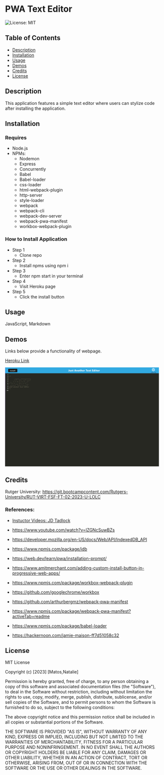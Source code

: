 # PWA Text Editor
![License: MIT](https://img.shields.io/badge/License-MIT-pink.svg)

## Table of Contents
* [Description](#description)
* [Installation](#installation)
* [Usage](#usage)
* [Demos](#demos)
* [Credits](#credits)
* [License](#license)

## Description

This application features a simple text editor where users can stylize code after installing the application.

## Installation

### Requires

- Node.js
- NPMs:
    - Nodemon
    - Express
    - Concurrently
    - Babel
    - Babel-loader
    - css-loader
    - html-webpack-plugin
    - http-server
    - style-loader
    - webpack
    - webpack-cli
    - webpack-dev-server
    - webpack-pwa-manifest
    - workbox-webpack-plugin

### How to Install Application

- Step 1
    - Clone repo
- Step 2
    - Install npms using npm i
- Step 3
    - Enter npm start in your terminal
- Step 4
    - Visit Heroku page
- Step 5
    - Click the install button

## Usage

JavaScript, Markdown

## Demos

Links below provide a functionality of webpage.

[Heroku Link](https://pwa-jate-text-editor-nm.herokuapp.com)

![](assets/images/Text_editor.png)

## Credits

Rutger University: https://git.bootcampcontent.com/Rutgers-University/RUT-VIRT-FSF-FT-02-2023-U-LOLC

### References:

- [Instuctor Videos: JD Tadlock](https://gist.github.com/jdtdesigns/9cfe05400063902e46aa5f6faabff0ca)

- https://www.youtube.com/watch?v=IZGNcSuwBZs

- https://developer.mozilla.org/en-US/docs/Web/API/IndexedDB_API

- https://www.npmjs.com/package/idb

- https://web.dev/learn/pwa/installation-prompt/

- https://www.amitmerchant.com/adding-custom-install-button-in-progressive-web-apps/

- https://www.npmjs.com/package/workbox-webpack-plugin

- https://github.com/googlechrome/workbox

- https://github.com/arthurbergmz/webpack-pwa-manifest

- https://www.npmjs.com/package/webpack-pwa-manifest?activeTab=readme

- https://www.npmjs.com/package/babel-loader

- https://hackernoon.com/jamie-maison-ff7d51058c32

## License

MIT License

Copyright (c) [2023] [Matos,Natalie]

Permission is hereby granted, free of charge, to any person obtaining a copy
of this software and associated documentation files (the "Software"), to deal
in the Software without restriction, including without limitation the rights
to use, copy, modify, merge, publish, distribute, sublicense, and/or sell
copies of the Software, and to permit persons to whom the Software is
furnished to do so, subject to the following conditions:

The above copyright notice and this permission notice shall be included in all
copies or substantial portions of the Software.

THE SOFTWARE IS PROVIDED "AS IS", WITHOUT WARRANTY OF ANY KIND, EXPRESS OR
IMPLIED, INCLUDING BUT NOT LIMITED TO THE WARRANTIES OF MERCHANTABILITY,
FITNESS FOR A PARTICULAR PURPOSE AND NONINFRINGEMENT. IN NO EVENT SHALL THE
AUTHORS OR COPYRIGHT HOLDERS BE LIABLE FOR ANY CLAIM, DAMAGES OR OTHER
LIABILITY, WHETHER IN AN ACTION OF CONTRACT, TORT OR OTHERWISE, ARISING FROM,
OUT OF OR IN CONNECTION WITH THE SOFTWARE OR THE USE OR OTHER DEALINGS IN THE
SOFTWARE.
